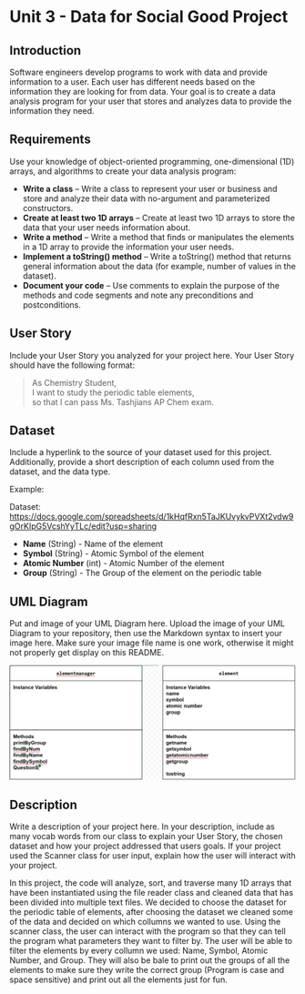 # Unit 3 - Data for Social Good Project 

## Introduction 

Software engineers develop programs to work with data and provide information to a user. Each user has different needs based on the information they are looking for from data. Your goal is to create a data analysis program for your user that stores and analyzes data to provide the information they need. 

## Requirements 

Use your knowledge of object-oriented programming, one-dimensional (1D) arrays, and algorithms to create your data analysis program: 
- **Write a class** – Write a class to represent your user or business and store and analyze their data with no-argument and parameterized constructors. 
- **Create at least two 1D arrays** – Create at least two 1D arrays to store the data that your user needs information about. 
- **Write a method** – Write a method that finds or manipulates the elements in a 1D array to provide the information your user needs. 
- **Implement a toString() method** – Write a toString() method that returns general information about the data (for example, number of values in the dataset). 
- **Document your code** – Use comments to explain the purpose of the methods and code segments and note any preconditions and postconditions. 

## User Story 

Include your User Story you analyzed for your project here. Your User Story should have the following format: 

> As Chemistry Student, <br> 
> I want to study the periodic table elements, <br> 
> so that I can pass Ms. Tashjians AP Chem exam. 

## Dataset 

Include a hyperlink to the source of your dataset used for this project. Additionally, provide a short description of each column used from the dataset, and the data type. 

Example: 

Dataset: https://docs.google.com/spreadsheets/d/1kHqfRxn5TaJKUvykvPVXt2vdw9gOrKIpG5VcshYyTLc/edit?usp=sharing
- **Name** (String) - Name of the element
- **Symbol** (String) - Atomic Symbol of the element
- **Atomic Number** (int) - Atomic Number of the element
- **Group** (String) - The Group of the element on the periodic table

## UML Diagram 

Put and image of your UML Diagram here. Upload the image of your UML Diagram to your repository, then use the Markdown syntax to insert your image here. Make sure your image file name is one work, otherwise it might not properly get display on this README. 

![UML Diagram for my project](image.png) 

## Description 

Write a description of your project here. In your description, include as many vocab words from our class to explain your User Story, the chosen dataset and how your project addressed that users goals. If your project used the Scanner class for user input, explain how the user will interact with your project.

In this project, the code will analyze, sort, and traverse many 1D arrays that have been instantiated using the file reader class and cleaned data that has been divided into multiple text files. We decided to choose the dataset for the periodic table of elements, after choosing the dataset we cleaned some of the data and decided on which collumns we wanted to use. Using the scanner class, the user can interact with the program so that they can tell the program what parameters they want to filter by. The user will be able to filter the elements by every collumn we used: Name, Symbol, Atomic Number, and Group. They will also be bale to print out the groups of all the elements to make sure they write the correct group (Program is case and space sensitive) and print out all the elements just for fun.